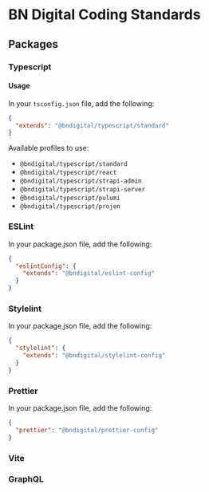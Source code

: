 # BN Digital Coding Standards

## Packages

### Typescript

#### Usage

In your `tsconfig.json` file, add the following:

```json
{
  "extends": "@bndigital/typescript/standard"
}
```

Available profiles to use:

- `@bndigital/typescript/standard`
- `@bndigital/typescript/react`
- `@bndigital/typescript/strapi-admin`
- `@bndigital/typescript/strapi-server`
- `@bndigital/typescript/pulumi`
- `@bndigital/typescript/projen`

### ESLint

In your package.json file, add the following:

```json
{
  "eslintConfig": {
    "extends": "@bndigital/eslint-config"
  }
}
```

### Stylelint

In your package.json file, add the following:

```json
{
  "stylelint": {
    "extends": "@bndigital/stylelint-config"
  }
}
```

### Prettier

In your package.json file, add the following:

```json
{
  "prettier": "@bndigital/prettier-config"
}
```

### Vite

### GraphQL
